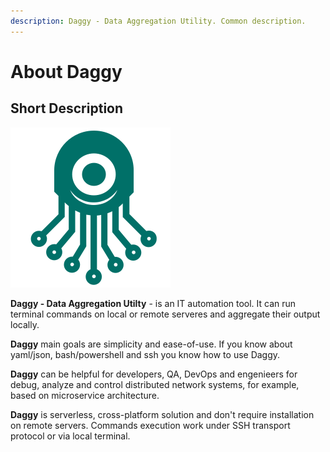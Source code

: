 ```yaml
---
description: Daggy - Data Aggregation Utility. Common description.
---
```


# About Daggy

## Short Description

![Daggy - Data Aggregation Utility ](.gitbook/assets/daggy_logo.png)

**Daggy - Data Aggregation Utilty** - is an IT automation tool. It can run terminal commands on local or remote serveres and aggregate their output locally.  

**Daggy** main goals are simplicity and ease-of-use. If you know about yaml/json, bash/powershell and ssh you know how to use Daggy. 

**Daggy** can be helpful for developers, QA, DevOps and engenieers for debug, analyze and control distributed network systems, for example, based on microservice architecture. 

**Daggy** is serverless, cross-platform solution and don't require installation on remote servers. Commands execution work under SSH transport protocol or via local terminal.

